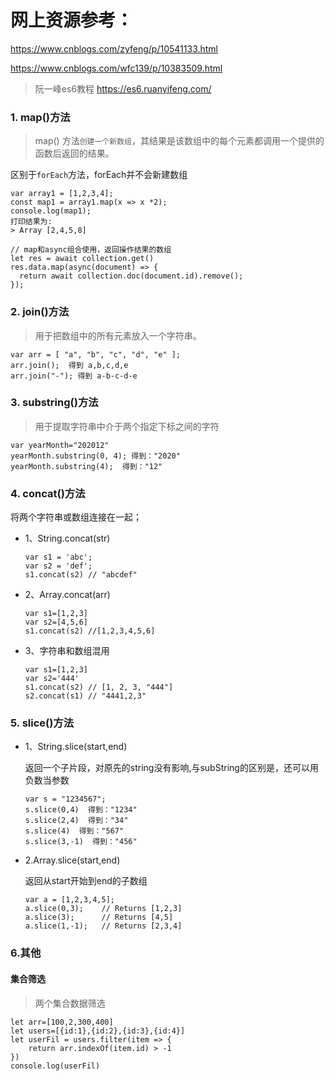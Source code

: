 # 网上资源参考：
https://www.cnblogs.com/zyfeng/p/10541133.html

https://www.cnblogs.com/wfc139/p/10383509.html

>阮一峰es6教程
https://es6.ruanyifeng.com/

### 1. map()方法
> map() 方法`创建一个新数组`，其结果是该数组中的每个元素都调用一个提供的函数后返回的结果。

区别于`forEach`方法，forEach并不会新建数组

```
var array1 = [1,2,3,4];
const map1 = array1.map(x => x *2);
console.log(map1);
打印结果为:
> Array [2,4,5,8]
```

```
// map和async组合使用，返回操作结果的数组
let res = await collection.get()
res.data.map(async(document) => {
  return await collection.doc(document.id).remove();
});
```

### 2. join()方法
> 用于把数组中的所有元素放入一个字符串。
```
var arr = [ "a", "b", "c", "d", "e" ];
arr.join();  得到 a,b,c,d,e
arr.join("-"); 得到 a-b-c-d-e
```

### 3. substring()方法
> 用于提取字符串中介于两个指定下标之间的字符
```
var yearMonth="202012"
yearMonth.substring(0, 4); 得到："2020"
yearMonth.substring(4);  得到："12"
```

### 4. concat()方法
将两个字符串或数组连接在一起；

* 1、String.concat(str)
	```
	var s1 = 'abc';
	var s2 = 'def';
	s1.concat(s2) // "abcdef"
	```
* 2、Array.concat(arr)
	```
	var s1=[1,2,3]
	var s2=[4,5,6]
	s1.concat(s2) //[1,2,3,4,5,6]
	```
* 3、字符串和数组混用
	```
	var s1=[1,2,3]
	var s2='444'
	s1.concat(s2) // [1, 2, 3, "444"]
	s2.concat(s1) // "4441,2,3"
	```

### 5. slice()方法
* 1、String.slice(start,end)

	返回一个子片段，对原先的string没有影响,与subString的区别是，还可以用负数当参数
	```
	var s = "1234567";
	s.slice(0,4)  得到："1234"
	s.slice(2,4)  得到："34"
	s.slice(4)  得到："567"
	s.slice(3,-1)  得到："456"
	```
* 2.Array.slice(start,end)
	
	返回从start开始到end的子数组
	```
	var a = [1,2,3,4,5];
	a.slice(0,3);    // Returns [1,2,3]
	a.slice(3);      // Returns [4,5]
	a.slice(1,-1);   // Returns [2,3,4]
	```


### 6.其他
#### 集合筛选

> 两个集合数据筛选
```
let arr=[100,2,300,400]
let users=[{id:1},{id:2},{id:3},{id:4}]
let userFil = users.filter(item => {
	return arr.indexOf(item.id) > -1
})
console.log(userFil)
```
